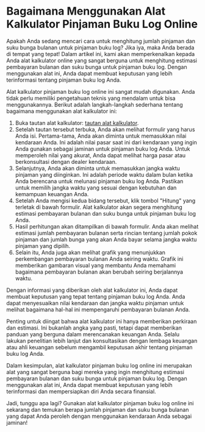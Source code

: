 Bagaimana Menggunakan Alat Kalkulator Pinjaman Buku Log Online
==============================================================

Apakah Anda sedang mencari cara untuk menghitung jumlah pinjaman dan suku bunga bulanan untuk pinjaman buku log? Jika iya, maka Anda berada di tempat yang tepat! Dalam artikel ini, kami akan memperkenalkan kepada Anda alat kalkulator online yang sangat berguna untuk menghitung estimasi pembayaran bulanan dan suku bunga untuk pinjaman buku log. Dengan menggunakan alat ini, Anda dapat membuat keputusan yang lebih terinformasi tentang pinjaman buku log Anda.

Alat kalkulator pinjaman buku log online ini sangat mudah digunakan. Anda tidak perlu memiliki pengetahuan teknis yang mendalam untuk bisa menggunakannya. Berikut adalah langkah-langkah sederhana tentang bagaimana menggunakan alat kalkulator ini:

1. Buka tautan alat kalkulator: [tautan alat kalkulator](https://www.onlinecalculatorsfree.com/id/financial/logbook-loan-calculator.html).
2. Setelah tautan tersebut terbuka, Anda akan melihat formulir yang harus Anda isi. Pertama-tama, Anda akan diminta untuk memasukkan nilai kendaraan Anda. Ini adalah nilai pasar saat ini dari kendaraan yang ingin Anda gunakan sebagai jaminan untuk pinjaman buku log Anda. Untuk memperoleh nilai yang akurat, Anda dapat melihat harga pasar atau berkonsultasi dengan dealer kendaraan.
3. Selanjutnya, Anda akan diminta untuk memasukkan jangka waktu pinjaman yang diinginkan. Ini adalah periode waktu dalam bulan ketika Anda berencana untuk melunasi pinjaman buku log Anda. Pastikan untuk memilih jangka waktu yang sesuai dengan kebutuhan dan kemampuan keuangan Anda.
4. Setelah Anda mengisi kedua bidang tersebut, klik tombol "Hitung" yang terletak di bawah formulir. Alat kalkulator akan segera menghitung estimasi pembayaran bulanan dan suku bunga untuk pinjaman buku log Anda.
5. Hasil perhitungan akan ditampilkan di bawah formulir. Anda akan melihat estimasi jumlah pembayaran bulanan serta rincian tentang jumlah pokok pinjaman dan jumlah bunga yang akan Anda bayar selama jangka waktu pinjaman yang dipilih.
6. Selain itu, Anda juga akan melihat grafik yang menunjukkan perkembangan pembayaran bulanan Anda seiring waktu. Grafik ini memberikan gambaran visual yang membantu Anda memahami bagaimana pembayaran bulanan akan berubah seiring berjalannya waktu.

Dengan informasi yang diberikan oleh alat kalkulator ini, Anda dapat membuat keputusan yang tepat tentang pinjaman buku log Anda. Anda dapat menyesuaikan nilai kendaraan dan jangka waktu pinjaman untuk melihat bagaimana hal-hal ini mempengaruhi pembayaran bulanan Anda.

Penting untuk diingat bahwa alat kalkulator ini hanya memberikan perkiraan dan estimasi. Ini bukanlah angka yang pasti, tetapi dapat memberikan panduan yang berguna dalam merencanakan keuangan Anda. Selalu lakukan penelitian lebih lanjut dan konsultasikan dengan lembaga keuangan atau ahli keuangan sebelum mengambil keputusan akhir tentang pinjaman buku log Anda.

Dalam kesimpulan, alat kalkulator pinjaman buku log online ini merupakan alat yang sangat berguna bagi mereka yang ingin menghitung estimasi pembayaran bulanan dan suku bunga untuk pinjaman buku log. Dengan menggunakan alat ini, Anda dapat membuat keputusan yang lebih terinformasi dan mempersiapkan diri Anda secara finansial.

Jadi, tunggu apa lagi? Gunakan alat kalkulator pinjaman buku log online ini sekarang dan temukan berapa jumlah pinjaman dan suku bunga bulanan yang dapat Anda peroleh dengan menggunakan kendaraan Anda sebagai jaminan!